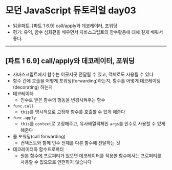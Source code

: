 # 모던 JavaScript 듀토리얼 day03

- 읽을파트: [파트 1 6.9] call/apply와 데코레이터, 포워딩
- 평가: 유익, 함수 심화편을 배우면서 자바스크립트의 함수활용에 대해 깊게 배워서 좋다.

---

## [파트 1 6.9] call/apply와 데코레이터, 포워딩

- 자바스크립트에서 함수는 이곳저곳 전달될 수 있고, 객체로도 사용될 수 있다
- 함수 간에 호출을 어떻게 포워딩(forwarding)하는지, 함수를 어떻게 데코레이팅(decorating) 하는지
- 데코레이터
  - 인수로 받은 함수의 행동을 변경시켜주는 함수
- `func.call`
  - `this`를 명시적으로 고정해 함수를 호출할 수 있게 해준다
- `func.apply`
  - `this`를 `context`로 고정해주고, 유사배열객체인 `args`를 인수로 사용할 수 있게 해준다
- 콜 포워딩(call forwarding)
  - 컨텍스트와 함께 인수 전체를 다른 함수에 전달하는 것
- 데코레이터와 함수프로퍼티
  - 원본 함수에 프로퍼티가 있으면 데코레이터를 적용한 함수에서는 프로퍼티를 사용할 수 없으므로 안전하지 않습니다
